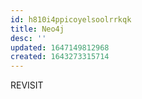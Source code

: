 ```yaml
---
id: h810i4ppicoyelsoolrrkqk
title: Neo4j
desc: ''
updated: 1647149812968
created: 1643273315714
---
```


REVISIT
